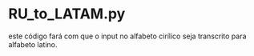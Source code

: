 # RU_to_LATAM.py

este código fará com que o input no alfabeto cirílico seja transcrito para alfabeto latino.
